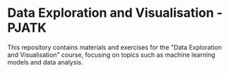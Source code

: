 # Data Exploration and Visualisation - PJATK

This repository contains materials and exercises for the "Data Exploration and Visualisation" course, focusing on topics such as machine learning models and data analysis.

